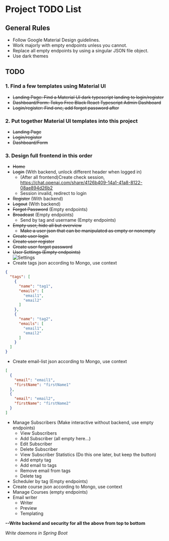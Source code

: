# Project TODO List

## General Rules
- Follow Google Material Design guidelines.
- Work majorly with empty endpoints unless you cannot.
- Replace all empty endpoints by using a singular JSON file object.
- Use dark themes

## TODO

### 1. Find a few templates using Material UI
- <s>Landing Page: Find a Material UI dark typescript landing to login/register</s>
- <s>Dashboard/Form: Tokyo Free Black React Typescript Admin Dashboard</s>
- <s>Login/register: Find one, add forgot password after</s>

### 2. Put together Material UI templates into this project
- <s>Landing Page</s>
- <s>Login/register</s>
- <s>Dashboard/Form</s>

### 3. Design full frontend in this order
- <s>Home</s>
- <s>Login</s> (With backend, unlock different header when logged in)
  - (After all frontend)Create check session, https://chat.openai.com/share/4126b409-14a1-41a8-8122-08ae894d26b2
  - Session invalid, redirect to login
- <s>Register</s> (With backend)
- <s>Logout</s> (With backend)
- <s>Forgot Password</s> (Empty endpoints)
- <s>Broadcast</s> (Empty endpoints)
  - Send by tag and username (Empty endpoints)
- <s>Empty user, hide all but overview</s>
  - <s>Make a user json that can be manipulated as empty or nonempty</s>
- <s>Create user login</s>
- <s>Create user register</s>
- <s>Create user forgot password</s>
- <s>User Settings (Empty endpoints)</s><br>
  ![Settings](https://i.imgur.com/7pQwyuk.png)
- Create tags json according to Mongo, use context
```JSON
{
  "tags": [
    {
      "name": "tag1",
      "emails": [
        "email1",
        "email2"
      ]
    },
    {
      "name": "tag2",
      "emails": [
        "email1",
        "email2"
      ]
    }
  ]
}
```
- Create email-list json according to Mongo, use context
```JSON
[
  {
    "email": "email1",
    "firstName": "firstName1"
  },
  {
    "email": "email2",
    "firstName": "firstName2"
  }
]
```
- Manage Subscribers (Make interactive without backend, use empty endpoints)
  - View Subscribers
  - Add Subscriber (all empty here...)
  - Edit Subscriber
  - Delete Subscriber
  - View Subscriber Statistics (Do this one later, but keep the button)
  - Add empty tag
  - Add email to tags
  - Remove email from tags
  - Delete tag
- Scheduler by tag (Empty endpoints)
- Create course json according to Mongo, use context
- Manage Courses (empty endpoints)
- Email writer
  - Writer
  - Preview
  - Templating

**--Write backend and security for all the above from top to bottom**

*Write daemons in Spring Boot*
